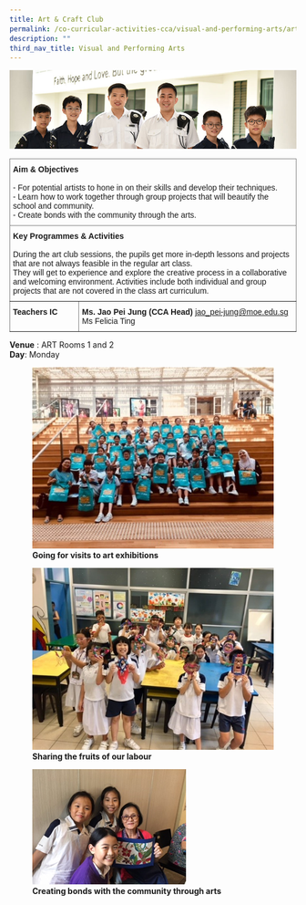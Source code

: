 ```yaml
---
title: Art & Craft Club
permalink: /co-curricular-activities-cca/visual-and-performing-arts/art-n-craft-club/
description: ""
third_nav_title: Visual and Performing Arts
---
```

![](/images/Website%20Banners%20Subpage/948x260%20masterhead%20-%20Co%20Curricular%20Activities4.jpg)
<style type="text/css">
.tg  {border-collapse:collapse;border-spacing:0;}
.tg td{border-color:black;border-style:solid;border-width:1px;font-family:Arial, sans-serif;font-size:14px;
  overflow:hidden;padding:10px 5px;word-break:normal;}
.tg th{border-color:black;border-style:solid;border-width:1px;font-family:Arial, sans-serif;font-size:14px;
  font-weight:normal;overflow:hidden;padding:10px 5px;word-break:normal;}
.tg .tg-0pky{border-color:inherit;text-align:left;vertical-align:top}
</style>
<table class="tg">
<thead>
  <tr>
    <th class="tg-0pky" colspan="2"><span style="font-weight:bold">Aim &amp; Objectives</span><br><br>- For potential artists to hone in on their skills and develop their techniques.<br>- Learn how to work together through group projects that will beautify the school and community.<br>- Create bonds with the community through the arts.<br></th>
  </tr>
</thead>
<tbody>
  <tr>
    <td class="tg-0pky" colspan="2"><span style="font-weight:bold">Key Programmes &amp; Activities</span><br><br><span style="font-weight:400;font-style:normal">During the art club sessions, the pupils get more in-depth lessons and projects that are not always feasible in the regular art class. </span><br><span style="font-weight:400;font-style:normal">They will get to experience and explore the creative process in a collaborative and welcoming environment. Activities include both individual and group projects that are not covered in the class art curriculum.</span><br></td>
  </tr>
  <tr>
    <td class="tg-0pky"><span style="font-weight:bold">Teachers IC</span></td>
    <td class="tg-0pky"><span style="font-weight:700;font-style:normal">Ms. Jao Pei Jung (CCA Head) </span><a href="mailto:jao_pei-jung@moe.edu.sg" target="_blank" rel="noopener noreferrer">jao_pei-jung@moe.edu.sg</a>
			<br><span style="font-weight:normal">Ms Felicia Ting
			</span></td>
  </tr>
</tbody>
</table>

**Venue** : ART Rooms 1 and 2
<br>
**Day**: Monday
 



<figure>
<img src="/images/Visits%20Art%20Exhibitions.jpg">
<figcaption> <strong>Going for visits to art exhibitions </strong></figcaption>
</figure>

<figure>
<img src="/images/Sharing%20fruits%20of%20our%20labour.jpg">
<figcaption> <strong>Sharing the fruits of our labour</strong></figcaption>
</figure>

<figure>
<img src="/images/Creating%20bonds%20with%20community.png">
<figcaption> <strong>Creating bonds with the community through arts</strong></figcaption>
</figure>